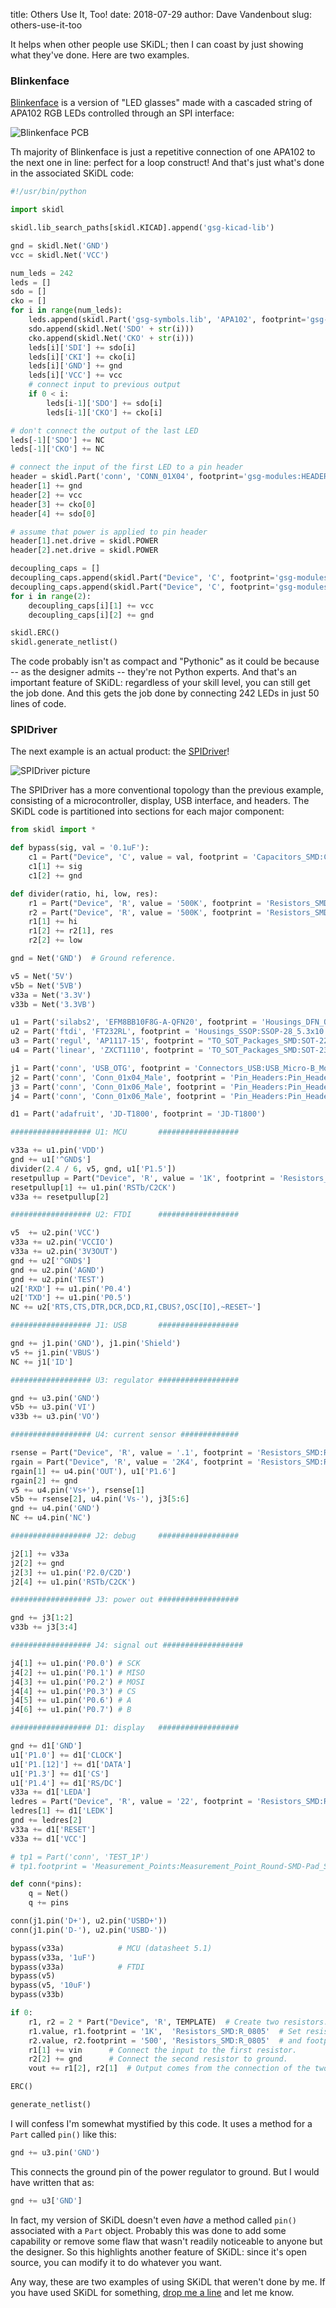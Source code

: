 title: Others Use It, Too!
date: 2018-07-29
author: Dave Vandenbout
slug: others-use-it-too

It helps when other people use SKiDL; then I can coast by just showing what they've done.
Here are two examples.


### Blinkenface

[Blinkenface](https://github.com/mossmann/blinkenface) is a version of "LED glasses"
made with a cascaded string of APA102 RGB LEDs controlled through an SPI interface:

![Blinkenface PCB](images/others-use-it-too/blinkenface_pcb.png)

Th majority of Blinkenface is just a repetitive connection of one APA102 to the
next one in line: perfect for a loop construct!
And that's just what's done in the associated SKiDL code:

```py
#!/usr/bin/python

import skidl

skidl.lib_search_paths[skidl.KICAD].append('gsg-kicad-lib')

gnd = skidl.Net('GND')
vcc = skidl.Net('VCC')

num_leds = 242
leds = []
sdo = []
cko = []
for i in range(num_leds):
	leds.append(skidl.Part('gsg-symbols.lib', 'APA102', footprint='gsg-modules:APA102-2020'))
	sdo.append(skidl.Net('SDO' + str(i)))
	cko.append(skidl.Net('CKO' + str(i)))
	leds[i]['SDI'] += sdo[i]
	leds[i]['CKI'] += cko[i]
	leds[i]['GND'] += gnd
	leds[i]['VCC'] += vcc
	# connect input to previous output
	if 0 < i:
		leds[i-1]['SDO'] += sdo[i]
		leds[i-1]['CKO'] += cko[i]

# don't connect the output of the last LED
leds[-1]['SDO'] += NC
leds[-1]['CKO'] += NC

# connect the input of the first LED to a pin header
header = skidl.Part('conn', 'CONN_01X04', footprint='gsg-modules:HEADER-1x4')
header[1] += gnd
header[2] += vcc
header[3] += cko[0]
header[4] += sdo[0]

# assume that power is applied to pin header
header[1].net.drive = skidl.POWER
header[2].net.drive = skidl.POWER

decoupling_caps = []
decoupling_caps.append(skidl.Part("Device", 'C', footprint='gsg-modules:0805'))
decoupling_caps.append(skidl.Part("Device", 'C', footprint='gsg-modules:0603'))
for i in range(2):
	decoupling_caps[i][1] += vcc
	decoupling_caps[i][2] += gnd

skidl.ERC()
skidl.generate_netlist()
```

The code probably isn't as compact and "Pythonic" as it could be because
-- as the designer admits -- they're not Python experts.
And that's an important feature of SKiDL: regardless of your skill level,
you can still get the job done.
And this gets the job done by connecting 242 LEDs in just 50 lines of code.


### SPIDriver

The next example is an actual product: the [SPIDriver](https://www.crowdsupply.com/excamera/spidriver)!

![SPIDriver picture](https://github.com/jamesbowman/spidriver/raw/masterimages/DSC_1313a.JPG)

The SPIDriver has a more conventional topology than the previous example,
consisting of a microcontroller, display, USB interface, and headers.
The SKiDL code is partitioned into sections for each major component:

```py
from skidl import *

def bypass(sig, val = '0.1uF'):
    c1 = Part("Device", 'C', value = val, footprint = 'Capacitors_SMD:C_0402')
    c1[1] += sig
    c1[2] += gnd

def divider(ratio, hi, low, res):
    r1 = Part("Device", 'R', value = '500K', footprint = 'Resistors_SMD:R_0402')
    r2 = Part("Device", 'R', value = '500K', footprint = 'Resistors_SMD:R_0402')
    r1[1] += hi
    r1[2] += r2[1], res
    r2[2] += low

gnd = Net('GND')  # Ground reference.

v5 = Net('5V')
v5b = Net('5VB')
v33a = Net('3.3V')
v33b = Net('3.3VB')

u1 = Part('silabs2', 'EFM8BB10F8G-A-QFN20', footprint = 'Housings_DFN_QFN:SiliconLabs_QFN-20-1EP_3x3mm_Pitch0.5mm_ThermalVias')
u2 = Part('ftdi', 'FT232RL', footprint = 'Housings_SSOP:SSOP-28_5.3x10.2mm_Pitch0.65mm')
u3 = Part('regul', 'AP1117-15', footprint = "TO_SOT_Packages_SMD:SOT-223-3Lead_TabPin2")
u4 = Part('linear', 'ZXCT1110', footprint = 'TO_SOT_Packages_SMD:SOT-23-5')

j1 = Part('conn', 'USB_OTG', footprint = 'Connectors_USB:USB_Micro-B_Molex_47346-0001')
j2 = Part('conn', 'Conn_01x04_Male', footprint = 'Pin_Headers:Pin_Header_Angled_1x04_Pitch2.54mm')
j3 = Part('conn', 'Conn_01x06_Male', footprint = 'Pin_Headers:Pin_Header_Angled_1x06_Pitch2.54mm')
j4 = Part('conn', 'Conn_01x06_Male', footprint = 'Pin_Headers:Pin_Header_Angled_1x06_Pitch2.54mm')

d1 = Part('adafruit', 'JD-T1800', footprint = 'JD-T1800')

################## U1: MCU       ################## 

v33a += u1.pin('VDD')
gnd += u1['^GND$']
divider(2.4 / 6, v5, gnd, u1['P1.5'])
resetpullup = Part("Device", 'R', value = '1K', footprint = 'Resistors_SMD:R_0402')
resetpullup[1] += u1.pin('RSTb/C2CK')
v33a += resetpullup[2]

################## U2: FTDI      ################## 

v5  += u2.pin('VCC')
v33a += u2.pin('VCCIO')
v33a += u2.pin('3V3OUT')
gnd += u2['^GND$']
gnd += u2.pin('AGND')
gnd += u2.pin('TEST')
u2['RXD'] += u1.pin('P0.4')
u2['TXD'] += u1.pin('P0.5')
NC += u2['RTS,CTS,DTR,DCR,DCD,RI,CBUS?,OSC[IO],~RESET~']

################## J1: USB       ################## 

gnd += j1.pin('GND'), j1.pin('Shield')
v5 += j1.pin('VBUS')
NC += j1['ID']

################## U3: regulator ################## 

gnd += u3.pin('GND')
v5b += u3.pin('VI')
v33b += u3.pin('VO')

################## U4: current sensor ############# 

rsense = Part("Device", 'R', value = '.1', footprint = 'Resistors_SMD:R_0805')
rgain = Part("Device", 'R', value = '2K4', footprint = 'Resistors_SMD:R_0402')
rgain[1] += u4.pin('OUT'), u1['P1.6']
rgain[2] += gnd
v5 += u4.pin('Vs+'), rsense[1]
v5b += rsense[2], u4.pin('Vs-'), j3[5:6]
gnd += u4.pin('GND')
NC += u4.pin('NC')

################## J2: debug     ################## 

j2[1] += v33a
j2[2] += gnd
j2[3] += u1.pin('P2.0/C2D')
j2[4] += u1.pin('RSTb/C2CK')

################## J3: power out ################## 

gnd += j3[1:2]
v33b += j3[3:4]

################## J4: signal out ##################

j4[1] += u1.pin('P0.0') # SCK
j4[2] += u1.pin('P0.1') # MISO
j4[3] += u1.pin('P0.2') # MOSI
j4[4] += u1.pin('P0.3') # CS
j4[5] += u1.pin('P0.6') # A
j4[6] += u1.pin('P0.7') # B

################## D1: display   ################## 

gnd += d1['GND']
u1['P1.0'] += d1['CLOCK']
u1['P1.[12]'] += d1['DATA']
u1['P1.3'] += d1['CS']
u1['P1.4'] += d1['RS/DC']
v33a += d1['LEDA']
ledres = Part("Device", 'R', value = '22', footprint = 'Resistors_SMD:R_0402')
ledres[1] += d1['LEDK']
gnd += ledres[2]
v33a += d1['RESET']
v33a += d1['VCC']

# tp1 = Part('conn', 'TEST_1P')
# tp1.footprint = 'Measurement_Points:Measurement_Point_Round-SMD-Pad_Small'

def conn(*pins):
    q = Net()
    q += pins

conn(j1.pin('D+'), u2.pin('USBD+'))
conn(j1.pin('D-'), u2.pin('USBD-'))

bypass(v33a)            # MCU (datasheet 5.1)
bypass(v33a, '1uF')
bypass(v33a)            # FTDI
bypass(v5)
bypass(v5, '10uF')
bypass(v33b)

if 0:
    r1, r2 = 2 * Part("Device", 'R', TEMPLATE)  # Create two resistors.
    r1.value, r1.footprint = '1K',  'Resistors_SMD:R_0805'  # Set resistor values
    r2.value, r2.footprint = '500', 'Resistors_SMD:R_0805'  # and footprints.
    r1[1] += vin      # Connect the input to the first resistor.
    r2[2] += gnd      # Connect the second resistor to ground.
    vout += r1[2], r2[1]  # Output comes from the connection of the two resistors.

ERC()

generate_netlist()
```

I will confess I'm somewhat mystified by this code.
It uses a method for a `Part` called `pin()` like this:

```py
gnd += u3.pin('GND')
```

This connects the ground pin of the power regulator to ground.
But I would have written that as:

```py
gnd += u3['GND']
```

In fact, my version of SKiDL doesn't even *have* a method called `pin()`
associated with a `Part` object.
Probably this was done to add some capability or remove some flaw that wasn't
readily noticeable to anyone but the designer.
So this highlights another feature of SKiDL: since it's open source, you can modify it to do 
whatever you want.

Any way, these are two examples of using SKiDL that weren't done by me.
If you have used SKiDL for something, [drop me a line](mailto:devb@xess.com) and let me know.
